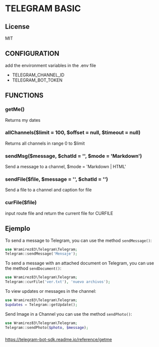 TELEGRAM BASIC
===============================================================

## License
MIT

## CONFIGURATION
add the environment variables in the .env file
- TELEGRAM_CHANNEL_ID
- TELEGRAM_BOT_TOKEN

## FUNCTIONS

### getMe() 
Returns my dates

###  allChannels($limit = 100, $offset = null, $timeout = null)
Returns all channels in range 0 to $limit

### sendMsg($message, $chatId =  '', $mode = 'Markdown')
Send a message to a channel, $mode = 'Markdown | HTML'

### sendFile($file, $message = '', $chatId = '')
Send a file to a channel and caption for file

### curFile($file)
input route file and return the current file for CURFILE

## Ejemplo

To send a message to Telegram, you can use the method `sendMessage()`:

```php
use Wramirez83\Telegram\Telegram;
Telegram::sendMessage('Mensaje');
```

To send a message with an attached document on Telegram, you can use the method `sendDocument()`:

```php
use Wramirez83\Telegram\Telegram;
Telegram::curFile('ver.txt'), 'nuevo archivos');
```

To view updates or messages in the channel:
```php
use Wramirez83\Telegram\Telegram;
$updates = Telegram::getUpdate();
```

Send Image in a Channel you can use the method `sendPhoto()`:
```php
use Wramirez83\Telegram\Telegram;
Telegram::sendPhoto($photo, $message);
```


###
https://telegram-bot-sdk.readme.io/reference/getme
